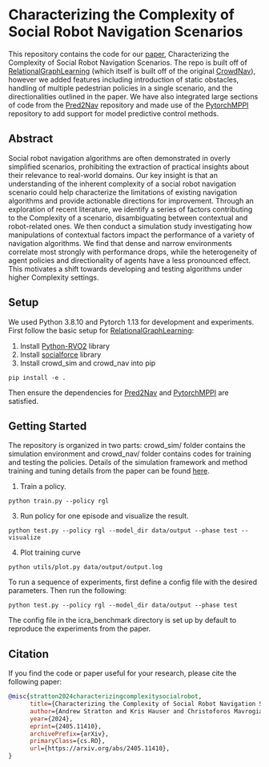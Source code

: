 # Characterizing the Complexity of Social Robot Navigation Scenarios
This repository contains the code for our [paper](https://arxiv.org/abs/2405.11410), Characterizing the Complexity of Social Robot Navigation Scenarios. The repo is built off of [RelationalGraphLearning](https://github.com/ChanganVR/RelationalGraphLearning) (which itself is built off of the original [CrowdNav](https://github.com/vita-epfl/CrowdNav)), however we added features including introduction of static obstacles, handling of multiple pedestrian policies in a single scenario, and the directionalities outlined in the paper. We have also integrated large sections of code from the [Pred2Nav](https://github.com/sriyash421/Pred2Nav) repository and made use of the [PytorchMPPI](https://github.com/UM-ARM-Lab/pytorch_mppi) repository to add support for model predictive control methods.


## Abstract
Social robot navigation algorithms are often demonstrated in overly simplified scenarios, prohibiting the extraction of practical insights about their relevance to real-world domains. Our key insight is that an understanding of the inherent complexity of a social robot navigation scenario could help characterize the limitations of existing navigation algorithms and provide actionable directions for improvement. Through an exploration of recent literature, we identify a series of factors contributing to the Complexity of a scenario, disambiguating between contextual and robot-related ones. We then conduct a simulation study investigating how manipulations of contextual factors impact the performance of a variety of navigation algorithms. We find that dense and narrow environments correlate most strongly with performance drops, while the heterogeneity of agent policies and directionality of agents have a less pronounced effect. This motivates a shift towards developing and testing algorithms under higher Complexity settings.

## Setup
We used Python 3.8.10 and Pytorch 1.13 for development and experiments.
First follow the basic setup for [RelationalGraphLearning](https://github.com/ChanganVR/RelationalGraphLearning):

1. Install [Python-RVO2](https://github.com/sybrenstuvel/Python-RVO2) library
2. Install [socialforce](https://github.com/ChanganVR/socialforce) library
2. Install crowd_sim and crowd_nav into pip
```
pip install -e .
```

Then ensure the dependencies for [Pred2Nav](https://github.com/sriyash421/Pred2Nav) and [PytorchMPPI](https://github.com/UM-ARM-Lab/pytorch_mppi) are satisfied.

## Getting Started
The repository is organized in two parts: crowd_sim/ folder contains the simulation environment and
crowd_nav/ folder contains codes for training and testing the policies. Details of the simulation framework and method training and tuning details from the paper can be found
[here](crowd_sim/README.md).


1. Train a policy.
```
python train.py --policy rgl
```
3. Run policy for one episode and visualize the result.
```
python test.py --policy rgl --model_dir data/output --phase test --visualize
```
4. Plot training curve
```
python utils/plot.py data/output/output.log
```

To run a sequence of experiments, first define a config file with the desired parameters. Then run the following:
```
python test.py --policy rgl --model_dir data/output --phase test
```
The config file in the icra_benchmark directory is set up by default to reproduce the experiments from the paper.


## Citation
If you find the code or paper useful for your research, please cite the following paper:
```bibtex
@misc{stratton2024characterizingcomplexitysocialrobot,
      title={Characterizing the Complexity of Social Robot Navigation Scenarios}, 
      author={Andrew Stratton and Kris Hauser and Christoforos Mavrogiannis},
      year={2024},
      eprint={2405.11410},
      archivePrefix={arXiv},
      primaryClass={cs.RO},
      url={https://arxiv.org/abs/2405.11410}, 
}
```
